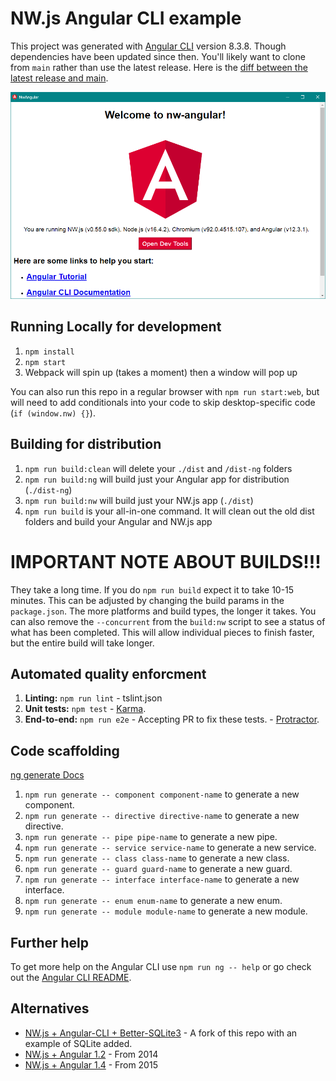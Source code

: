 # NW.js Angular CLI example

This project was generated with [Angular CLI](https://github.com/angular/angular-cli) version 8.3.8. Though dependencies have been updated since then. You'll likely want to clone from `main` rather than use the latest release. Here is the [diff between the latest release and main](https://github.com/nwutils/nw-angular-cli-example/compare/v1.3.0...main).


![A Screenshot of the default app running on Windows](screenshot.png)


## Running Locally for development

1. `npm install`
1. `npm start`
1. Webpack will spin up (takes a moment) then a window will pop up

You can also run this repo in a regular browser with `npm run start:web`, but will need to add conditionals into your code to skip desktop-specific code (`if (window.nw) {}`).


## Building for distribution

1. `npm run build:clean` will delete your `./dist` and `/dist-ng` folders
1. `npm run build:ng` will build just your Angular app for distribution (`./dist-ng`)
1. `npm run build:nw` will build just your NW.js app (`./dist`)
1. `npm run build` is your all-in-one command. It will clean out the old dist folders and build your Angular and NW.js app


# **IMPORTANT NOTE ABOUT BUILDS!!!**

They take a long time. If you do `npm run build` expect it to take 10-15 minutes. This can be adjusted by changing the build params in the `package.json`. The more platforms and build types, the longer it takes. You can also remove the `--concurrent` from the `build:nw` script to see a status of what has been completed. This will allow individual pieces to finish faster, but the entire build will take longer.


## Automated quality enforcment

1. **Linting:** `npm run lint` - tslint.json
1. **Unit tests:** `npm test` - [Karma](https://karma-runner.github.io).
1. **End-to-end:** `npm run e2e` - Accepting PR to fix these tests. - [Protractor](http://www.protractortest.org).


## Code scaffolding

[ng generate Docs](https://angular.io/cli/generate)

1. `npm run generate -- component component-name` to generate a new component.
1. `npm run generate -- directive directive-name` to generate a new directive.
1. `npm run generate -- pipe pipe-name` to generate a new pipe.
1. `npm run generate -- service service-name` to generate a new service.
1. `npm run generate -- class class-name` to generate a new class.
1. `npm run generate -- guard guard-name` to generate a new guard.
1. `npm run generate -- interface interface-name` to generate a new interface.
1. `npm run generate -- enum enum-name` to generate a new enum.
1. `npm run generate -- module module-name` to generate a new module.


## Further help

To get more help on the Angular CLI use `npm run ng -- help` or go check out the [Angular CLI README](https://github.com/angular/angular-cli/blob/master/README.md).


## Alternatives

* [NW.js + Angular-CLI + Better-SQLite3](https://github.com/vatsalkgor/nw-better-sqlite3-boilerplate) - A fork of this repo with an example of SQLite added.
* [NW.js + Angular 1.2](https://github.com/jgrenon/angular-desktop-app) - From 2014
* [NW.js + Angular 1.4](https://github.com/vhpoet/nwjs-boilerplate) - From 2015
